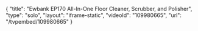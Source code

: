 {
    "title": "Ewbank EP170 All-In-One Floor Cleaner, Scrubber, and Polisher",
    "type": "solo",
    "layout": "iframe-static",
    "videoId": "109980665",
    "url": "\/tvpembed\/109980665"
}